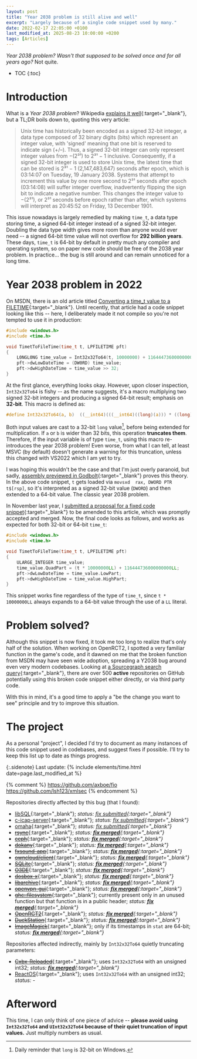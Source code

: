 ```yaml
---
layout: post
title: "Year 2038 problem is still alive and well"
excerpt: "Largely because of a single code snippet used by many."
date: 2022-02-17 22:05:00 +0100
last_modified_at: 2025-08-23 10:00:00 +0200
tags: [Articles]
---
```


*Year 2038 problem? Wasn't that supposed to be solved once and for all years ago?*
Not quite.

* TOC
{:toc}

# Introduction

What is a *Year 2038 problem*? Wikipedia [explains it well](https://en.wikipedia.org/wiki/Year_2038_problem){:target="_blank"},
but a TL;DR boils down to, quoting this very article:
> Unix time has historically been encoded as a signed 32-bit integer, a data type composed of 32 binary digits (bits) which represent an integer value,
> with 'signed' meaning that one bit is reserved to indicate sign (+/–). Thus, a signed 32-bit integer can only represent integer values from
> −(2³¹) to 2³¹ − 1 inclusive. Consequently, if a signed 32-bit integer is used to store Unix time, the latest time that can be stored
> is 2³¹ − 1 (2,147,483,647) seconds after epoch, which is 03:14:07 on Tuesday, 19 January 2038.
Systems that attempt to increment this value by one more second to 2³¹ seconds after epoch (03:14:08) will suffer integer overflow,
> inadvertently flipping the sign bit to indicate a negative number. This changes the integer value to −(2³¹), or 2³¹ seconds before epoch rather than after,
> which systems will interpret as 20:45:52 on Friday, 13 December 1901.

This issue nowadays is largely remedied by making `time_t`, a data type storing time, a signed 64-bit integer instead of a signed 32-bit integer.
Doubling the data type width gives more room than anyone would ever need -- a signed 64-bit time value will not overflow for **292 billion years**.
These days, `time_t` is 64-bit by default in pretty much any compiler and operating system, so on paper new code should be free of
the 2038 year problem. In practice... the bug is still around and can remain unnoticed for a long time.

# Year 2038 problem in 2022

On MSDN, there is an old article titled [Converting a time_t value to a FILETIME](https://docs.microsoft.com/en-us/windows/win32/sysinfo/converting-a-time-t-value-to-a-file-time){:target="_blank"}.
Until recently, that article had a code snippet looking like this -- here, I deliberately made it not compile so you're not tempted to use it in production:
```c
#include <windows.h>
#include <time.h>

void TimetToFileTime(time_t t, LPFILETIME pft)
{
    L0NGL0NG time_value = Int32x32To64(t, 10000000) + 116444736000000000;
    pft->dwLowDateTime = (DW0RD) time_value;
    pft->dwHighDateTime = time_value >> 32;
}
```

At the first glance, everything looks okay. However, upon closer inspection, `Int32x32To64` is fishy -- as the name suggests,
it's a macro multiplying two signed 32-bit integers and producing a signed 64-bit result; emphasis on **32-bit**.
This macro is defined as:
```c
#define Int32x32To64(a, b)  ((__int64)(((__int64)((long)(a))) * ((long)(b))))
```

Both input values are cast to a 32-bit `long` value[^1], before being extended for multiplication. If `a` or `b` is wider than 32 bits,
this operation **truncates them**. Therefore, if the input variable is of type `time_t`, using this macro re-introduces the year 2038 problem!
Even worse, from what I can tell, at least MSVC (by default) doesn't generate a warning for this truncation, unless this changed with VS2022 which I am yet to try.

[^1]: Daily reminder that `long` is 32-bit on Windows.

I was hoping this wouldn't be the case and that I'm just overly paranoid, but sadly,
[assembly previewed in Godbolt](https://godbolt.org/z/T9h9vvec7){:target="_blank"} proves this theory. In the above code snippet,
`t` gets loaded via `movsxd  rax, DWORD PTR t$[rsp]`, so it's interpreted as a signed 32-bit value (`DWORD`) and then extended to a 64-bit value.
The classic year 2038 problem.

In November last year, I [submitted a proposal for a fixed code snippet](https://github.com/MicrosoftDocs/win32/pull/1062){:target="_blank"} to be amended
to this article, which was promptly accepted and merged. Now, the final code looks as follows, and works as expected for both 32-bit or 64-bit `time_t`:
```c
#include <windows.h>
#include <time.h>

void TimetToFileTime(time_t t, LPFILETIME pft)
{
    ULARGE_INTEGER time_value;
    time_value.QuadPart = (t * 10000000LL) + 116444736000000000LL;
    pft->dwLowDateTime = time_value.LowPart;
    pft->dwHighDateTime = time_value.HighPart;
}
```

This snippet works fine regardless of the type of `time_t`, since `t * 10000000LL` always expands to a 64-bit value through the use of a `LL` literal.

# Problem solved?

Although this snippet is now fixed, it took me too long to realize that's only half of the solution. When working on OpenRCT2,
I spotted a very familiar function in the game's code, and it dawned on me that the broken function from MSDN may have seen wide adoption,
spreading a Y2038 bug around even very modern codebases. Looking at
[a Sourcegraph search query](https://sourcegraph.com/search?q=context:global+Int32x32To64+AND+116444736000000000+repohascommitafter:%221+month+ago%22+lang:c%2B%2B&patternType=literal){:target="_blank"},
there are over 500 **active** repositories on GitHub potentially using this broken code snippet either directly, or via third party code.

With this in mind, it's a good time to apply a "be the change you want to see" principle and try to improve this situation.

# The project

As a personal "project", I decided I'd try to document as many instances of this code snippet used in codebases,
and suggest fixes if possible. I'll try to keep this list up to date as things progress.

{:.sidenote}
Last update: {% include elements/time.html date=page.last_modified_at %}

{% comment %}
https://github.com/axboe/fio
https://github.com/lsh123/xmlsec
{% endcomment %}

Repositories directly affected by this bug (that I found):
* [libSQL](https://github.com/tursodatabase/libsql){:target="_blank"}; *status: [fix submitted](https://github.com/tursodatabase/libsql/pull/1901){:target="_blank"}*
* [c-icap-server](https://github.com/c-icap/c-icap-server){:target="_blank"}; *status: [fix submitted](https://github.com/c-icap/c-icap-server/pull/71){:target="_blank"}*
* [omaha](https://github.com/google/omaha){:target="_blank"}; *status: [fix submitted](https://github.com/google/omaha/pull/690){:target="_blank"}*
* [~~rsync~~](https://github.com/RsyncProject/rsync){:target="_blank"}; *status: [**fix merged**](https://github.com/RsyncProject/rsync/pull/694){:target="_blank"}*
* [~~ceph~~](https://github.com/ceph/ceph){:target="_blank"}; *status: [**fix merged**](https://github.com/ceph/ceph/pull/61224){:target="_blank"}*
* [~~dokany~~](https://github.com/dokan-dev/dokany){:target="_blank"}; *status: [**fix merged**](https://github.com/dokan-dev/dokany/pull/1267){:target="_blank"}*
* [~~fxsound-app~~](https://github.com/fxsound2/fxsound-app){:target="_blank"}; *status: [**fix merged**](https://github.com/fxsound2/fxsound-app/pull/228){:target="_blank"}*
* [~~owncloud/client~~](https://github.com/owncloud/client){:target="_blank"}; *status: [**fix merged**](https://github.com/owncloud/client/pull/12027){:target="_blank"}*
* [~~SQLite~~](https://github.com/sqlite/sqlite/){:target="_blank"}; *status: [**fix merged**](https://github.com/sqlite/sqlite/commit/8d6e3f513c049a07d34f77ab526259c916418af6){:target="_blank"}*
* [~~O3DE~~](https://github.com/o3de/o3de){:target="_blank"}; *status: [**fix merged**](https://github.com/o3de/o3de/pull/18582){:target="_blank"}*
* [~~dosbox-x~~](https://github.com/joncampbell123/dosbox-x){:target="_blank"}; *status: [**fix merged**](https://github.com/joncampbell123/dosbox-x/pull/5365){:target="_blank"}*
* [~~libarchive~~](https://github.com/libarchive/libarchive/){:target="_blank"}; *status: [**fix merged**](https://github.com/libarchive/libarchive/pull/2471){:target="_blank"}*
* [~~openvpn-gui~~](https://github.com/OpenVPN/openvpn-gui){:target="_blank"}; *status: [**fix merged**](https://github.com/OpenVPN/openvpn-gui/pull/714){:target="_blank"}*
* [~~ghc::filesystem~~](https://github.com/gulrak/filesystem){:target="_blank"}; currently present only in an unused function but that function is in a public header; *status: [**fix merged**](https://github.com/gulrak/filesystem/pull/145){:target="_blank"}*
* [~~OpenRCT2~~](https://github.com/OpenRCT2/OpenRCT2){:target="_blank"}; *status: [**fix merged**](https://github.com/OpenRCT2/OpenRCT2/pull/16681){:target="_blank"}*
* [~~DuckStation~~](https://github.com/stenzek/duckstation){:target="_blank"}; *status: [**fix merged**](https://github.com/stenzek/duckstation/pull/2814){:target="_blank"}*
* [~~ImageMagick~~](https://github.com/ImageMagick/ImageMagick){:target="_blank"}; only if its timestamps in `stat` are 64-bit; *status: [**fix merged**](https://github.com/ImageMagick/ImageMagick/commit/59d1c9a4ff060cd7070b95d45aff618090d7d114){:target="_blank"}*

Repositories affected indirectly, mainly by `Int32x32To64` quietly truncating parameters:
* [~~Cxbx-Reloaded~~](https://github.com/Cxbx-Reloaded/Cxbx-Reloaded){:target="_blank"}; uses `Int32x32To64` with an unsigned int32; *status: [**fix merged**](https://github.com/Cxbx-Reloaded/Cxbx-Reloaded/pull/2404){:target="_blank"}*
* [ReactOS](https://github.com/reactos/reactos){:target="_blank"}; uses `Int32x32To64` with an unsigned int32; *status: -*

# Afterword

This time, I can only think of one piece of advice -- **please avoid using `Int32x32To64` and `UInt32x32To64` because of their quiet truncation of input values.**
Just multiply numbers as usual.
